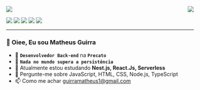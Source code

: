 



<img align='right' src="https://github-readme-stats.vercel.app/api?username=guirra-byte&show_icons=true&title_color=7400b8&text_color=ffffff&icon_color=7400b8&bg_color=00b4d8&cache_seconds=2300">

<img src="https://img.shields.io/static/v1?label=Overview&message=Matheus Guirra&color=00b4d8&style=for-the-badge&logo=GitHub">


<p>
<img src="https://img.shields.io/badge/JavaScript-F7DF1E?style=for-the-badge&logo=javascript&logoColor=black">
  <img src="https://img.shields.io/badge/Node.js-52b788?style=for-the-badge&logo=node.js&logoColor=white">
  <img src="https://img.shields.io/badge/TypeScript-00b4d8?style=for-the-badge&logo=typescript&logoColor=white">
  <img src="https://img.shields.io/badge/Nest.Js-F5455C?style=for-the-badge&logo=nestjs&logoColor=FFF">
  <img src="https://img.shields.io/badge/React.Js-00b4d8?style=for-the-badge&logo=react&logoColor=FFF">
  


</p> 
<hr>

### 👋 Oiee, Eu sou Matheus Guirra
- 💎  **`Desenvolvedor Back-end`** na **`Precato`**
- 👀 **`Nada no mundo supera a persistência`**
- 🌱 Atualmente estou estudando **Nest.js, React.Js, Serverless**
- 💬 Pergunte-me sobre JavaScript, HTML, CSS, Node.js, TypeScript
- 📫 Como me achar guirramatheus1@gmail.com



<!---
guirra-byte/guirra-byte is a ✨ special ✨ repository because its `README.md` (this file) appears on your GitHub profile.
You can click the Preview link to take a look at your changes.

div
--->
